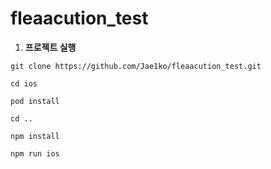 # fleaacution_test

1. **프로젝트 실행**

```
git clone https://github.com/Jae1ko/fleaacution_test.git
```

```
cd ios
```

```
pod install
```

```
cd ..
```

```
npm install
```

```
npm run ios
```
